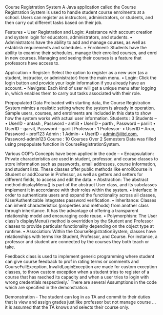 Course Registration System
A Java application called the Course Registration System is used to handle student course enrolments at a school. Users can register as instructors, administrators, or students, and then carry out different tasks based on their job.

Features
•	User Registration and Login: Assistance with account creation and system login for educators, administrators, and students.
•	Administrators have the ability to add and manage courses, as well as establish requirements and schedules.
•	Enrolment: Students have the ability to examine their schedules, manage their enrolled courses, and enrol in new courses.
Managing and seeing their courses is a feature that professors have access to.

Application
•	Register: Select the option to register as a new user (as a student, instructor, or administrator) from the main menu.
•	Login: Click the login button and provide your login information if you already have an account.
•	Navigate: Each kind of user will get a unique menu after logging in, which enables them to carry out tasks associated with their role.

Prepopulated Data
   	Preloaded with starting data, the Course Registration System mimics a realistic setting where the system is already in operation. Sample users, courses, and enrolments are included in this data to show how the system works with actual user information.
Students : 3 Students –
•	UserID - antash , Password - antiiit
•	UserID – parth , Password – pariiit
•	UserID – garvit, Password – gariiit
Professor : 1 Professor-
•	UserID – Arun, Password – prof123
Admin : 1 Admin-
•	UserID - admin@iiitd.com, Password-admin123
Course : 10 Courses Over 2 Semesters 
Data was filled using prepopulate function in CourseRegistrationSystem.


Various OOP’s Concepts have been applied in the code – 
•	Encapsulation: Private characteristics are used in student, professor, and course classes to store information such as passwords, email addresses, course information, and student lists. These classes offer public methods like enrollCourse in Student or addCourse in Professor, as well as getters and setters for different fields, to access and edit the data.
•	Abstraction: The abstract method displayMenu() is part of the abstract User class, and its subclasses implement it in accordance with their roles within the system.
•	Interface: In order to authenticate users and expand the functionality across all classes, IUserAuthenticable integrates password verification.
•	Inheritance: Classes can inherit characteristics (properties and methods) from another class through inheritance. It has the advantage of offering a transparent relationship model and encouraging code reuse.
•	Polymorphism: The User class's displayMenu() method is overridden by the Student and Professor classes to provide particular functionality depending on the object type at runtime.
•	Association: Within the CourseRegistrationSystem, classes have relationships with terms like Student, Professor, and Course. For instance, a professor and student are connected by the courses they both teach or take.

Feedback class is used to implement generic programming where student can give course feedback to prof in rating terms or comments
and CourseFullException, InvalidLoginException are made for custom exception classes, to throw custom exception when a student tries to register of a course that has raeched its capacity and when a user tries to login with wrong credentials respectively.`
There are several Assumptions in the code which are specified in the demonstration.

Demonstration - The student can log in as TA and commit to their duties that is view and assign grades just like professor but not manage course ... it is assumed that the TA knows and selects their course only.
